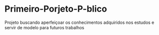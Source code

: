 # Primeiro-Porjeto-P-blico
Projeto buscando aperfeiçoar os conhecimentos adquiridos nos estudos e servir de modelo para futuros trabalhos
